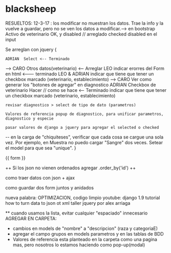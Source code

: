# blacksheep
RESUELTOS:
12-3-17 : 
los modificar no muestran los datos. Trae la info y la vuelve a guardar, pero no se ven los datos a modificar.--> en bootstrap
Activo de veterinario OK, y disabled  // arreglado checked disabled en el input


Se arreglan con jquery {

	ADRIAN 	Select <-- Terminado
--> CARO Otros datos(veterinario) <-- Arreglar
	LEO indicar erorres del Form en html  <--- terminado
	LEO & ADRIAN indicar que tiene que tener un checkbox marcado (veterinario, establecimiento)
-->	CARO Ver como generar los "botones de agregar" en diagnostico
	ADRIAN Checkbox de veterinario Hacer // como se hace <-- Terminado
	indicar que tiene que tener un checkbox marcado (veterinario, establecimiento)

	revisar diagnostico > select de tipo de dato (parametros)

	Valores de referencia popup de diagnostico, para unificar parametros, diagnostico y especie

	pasar valores de django a jquery para agregar el selected o checked

-- en la carga de "chiquiteses", verificar que cada cosa se cargue una sola vez. Por ejemplo, en Muestra no puedo cargar "Sangre" dos veces. Setear el model para que sea "unique".
}

{{ form }}


++ Si los json no vienen ordenados agregar .order_by('id') ++

como traer datos con json + ajax

como guardar dos form juntos y anidados 

nueva palabra: OPTIMIZACION, codigo limpio
youtube: django 1.9 tutorial how to turn data to json ot xml
taller jquery por alex arriaga

** cuando usamos la lista, evitar cualquier "espaciado" innecesario
AGREGAR EN CARPETA:
- cambios en models de "nombre" a "descripcion" (raza y categoriaE)
- agregar el campo grupos en models parametros y en las tablas de BDD
- Valores de referencia esta planteado en la carpeta como una pagina mas, pero nosotros lo estamos haciendo como pop-up(modal)

